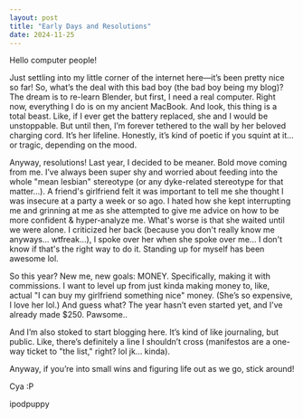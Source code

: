 ```yaml
---
layout: post
title: "Early Days and Resolutions"
date: 2024-11-25
---
```


Hello computer people!

Just settling into my little corner of the internet here—it’s been pretty nice so far! So, what’s the deal with this bad boy (the bad boy being my blog)? The dream is to re-learn Blender, but first, I need a real computer. Right now, everything I do is on my ancient MacBook. And look, this thing is a total beast. Like, if I ever get the battery replaced, she and I would be unstoppable. But until then, I’m forever tethered to the wall by her beloved charging cord. It’s her lifeline. Honestly, it’s kind of poetic if you squint at it… or tragic, depending on the mood.

Anyway, resolutions! Last year, I decided to be meaner. Bold move coming from me. I’ve always been super shy and worried about feeding into the whole "mean lesbian" stereotype (or any dyke-related stereotype for that matter...). A friend's girlfriend felt it was important to tell me she thought I was insecure at a party a week or so ago. I hated how she kept interrupting me and grinning at me as she attempted to give me advice on how to be more confident & hyper-analyze me. What's worse is that she waited until we were alone. I criticized her back (because you don't really know me anyways... wtfreak...), I spoke over her when she spoke over me... I don't know if that's the right way to do it. Standing up for myself has been awesome lol.

So this year? New me, new goals: MONEY. Specifically, making it with commissions. I want to level up from just kinda making money to, like, actual "I can buy my girlfriend something nice" money. (She’s so expensive, I love her lol.) And guess what? The year hasn’t even started yet, and I’ve already made $250. Pawsome..

And I’m also stoked to start blogging here. It’s kind of like journaling, but public. Like, there’s definitely a line I shouldn’t cross (manifestos are a one-way ticket to "the list," right? lol jk… kinda).

Anyway, if you’re into small wins and figuring life out as we go, stick around! 

Cya :P

ipodpuppy
